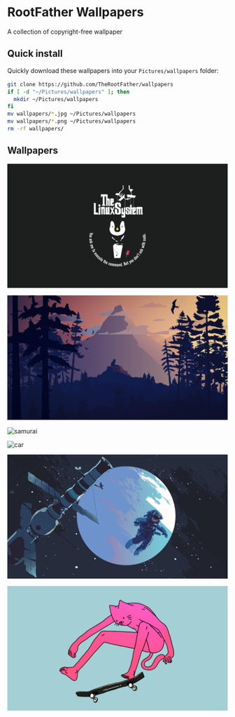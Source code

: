 # RootFather Wallpapers

A collection of copyright-free wallpaper



## Quick install

Quickly download these wallpapers into your <code>Pictures/wallpapers</code> folder:

```bash
git clone https://github.com/TheRootFather/wallpapers
if [ -d "~/Pictures/wallpapers" ]; then
  mkdir ~/Pictures/wallpapers
fi
mv wallpapers/*.jpg ~/Pictures/wallpapers
mv wallpapers/*.png ~/Pictures/wallpapers
rm -rf wallpapers/
```

## Wallpapers

![The Linux Way](TheLinuxWay.png "wallpaper")

![cat_forest](cat_forest.jpg "wallpaper")

![samurai](samurai.png "wallpaper")

![car](car.jpg "wallpaper")

![space](space.png "wallpaper")

![koolkat](koolkat.png "wallpaper")
